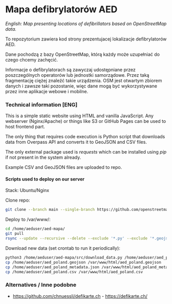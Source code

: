 # Mapa defibrylatorów AED

_English: Map presenting locations of defibrillators based on OpenStreetMap data._

To repozytorium zawiera kod strony prezentujacej lokalizacje defibrylatorów AED.

Dane pochodzą z bazy OpenStreetMap, którą każdy może uzupełniać do czego chcemy zachęcić.

Informacje o defibrylatorach są zawyczaj udostępniane przez poszczególnych operatorów lub jednostki samorządowe.
Przez taką fragmentację ciężej znaleźć takie urządzenia.
OSM jest otwartym zbiorem danych i zawsze taki pozostanie, więc dane mogą być wykorzystywane przez inne aplikacje webowe i mobilne.

### Technical information [ENG]

This is a simple static website using HTML and vanilla JavaScript.
Any webserver (Nginx/Apache) or things like S3 or GitHub Pages can be used to host frontend part.

The only thing that requires code execution is Python script that downloads data from Overpass API and converts it to GeoJSON and CSV files.

The only external package used is _requests_ which can be installed using _pip_ if not present in the system already.

Example CSV and GeoJSON files are uploaded to repo.

#### Scripts used to deploy on our server

Stack: Ubuntu/Nginx

Clone repo:
```bash
git clone --branch main --single-branch https://github.com/openstreetmap-polska/aed-mapa.git /home/aeduser/aed-mapa/
```

Deploy to /var/www/:
```bash
cd /home/aeduser/aed-mapa/
git pull
rsync --update --recursive --delete --exclude '*.py' --exclude '*.geojson' --exclude '*.json' --exclude '.git*'  --verbose /home/aeduser/aed-mapa/ /var/www/html/
```

Download new data (set crontab to run it periodically):
```bash
python3 /home/aeduser/aed-mapa/src/download_data.py /home/aeduser/aed_poland.geojson /home/aeduser/aed_poland.csv
cp /home/aeduser/aed_poland.geojson /var/www/html/aed_poland.geojson
cp /home/aeduser/aed_poland_metadata.json /var/www/html/aed_poland_metadata.json
cp /home/aeduser/aed_poland.csv /var/www/html/aed_poland.csv
```

### Alternatives / Inne podobne

* https://github.com/chnuessli/defikarte.ch - https://defikarte.ch/
